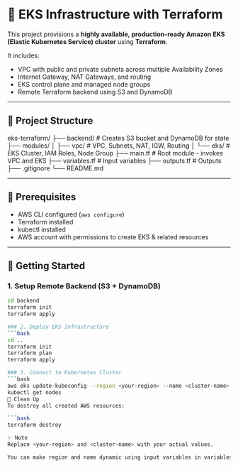 # 🚀 EKS Infrastructure with Terraform

This project provisions a **highly available, production-ready Amazon EKS (Elastic Kubernetes Service) cluster** using **Terraform**.

It includes:
- VPC with public and private subnets across multiple Availability Zones
- Internet Gateway, NAT Gateways, and routing
- EKS control plane and managed node groups
- Remote Terraform backend using S3 and DynamoDB

---

## 📁 Project Structure

eks-terraform/
├── backend/ # Creates S3 bucket and DynamoDB for state
├── modules/
│ ├── vpc/ # VPC, Subnets, NAT, IGW, Routing
│ └── eks/ # EKS Cluster, IAM Roles, Node Group
├── main.tf # Root module - invokes VPC and EKS
├── variables.tf # Input variables
├── outputs.tf # Outputs
├── .gitignore
└── README.md


---

## 🔧 Prerequisites

- AWS CLI configured (`aws configure`)
- Terraform installed
- kubectl installed
- AWS account with permissions to create EKS & related resources

---

## 🚀 Getting Started

### 1. Setup Remote Backend (S3 + DynamoDB)

```bash
cd backend
terraform init
terraform apply

### 2. Deploy EKS Infrastructure
```bash
cd ..
terraform init
terraform plan
terraform apply

### 3. Connect to Kubernetes Cluster
```bash
aws eks update-kubeconfig --region <your-region> --name <cluster-name>
kubectl get nodes
🧹 Clean Up
To destroy all created AWS resources:

```bash
terraform destroy

✨ Note
Replace <your-region> and <cluster-name> with your actual values.

You can make region and name dynamic using input variables in variables.tf.


